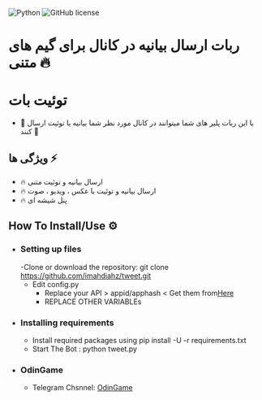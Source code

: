 ![Python](https://img.shields.io/badge/python-3670A0?style=for-the-badge&logo=python&logoColor=ffdd54) ![GitHub license](https://github.com/imahdiahz/tweet/blob/master/LICENSE)

<!-- ![GitHub forks](https://github.com/imahdiahz/tweet/network/members)

![GitHub stars](https://github.com/imahdiahz/tweet/stargazers) -->
# ربات ارسال بیانیه در کانال برای گیم های متنی 🔥
# توئیت بات 
- 🔱 با این ربات پلیر های شما میتوانند در کانال مورد نظر شما بیانیه یا توئیت ارسال کنند 🔱
## ویژگی ها ⚡️
   - 🔥 ارسال بیانیه و توئیت متنی
   - 🔥 ارسال بیانیه و توئیت با عکس ، ویدیو ، صوت
   - 🔥 پنل شیشه ای
## How To Install/Use  ⚙️
- ### Setting up files
    -Clone or download the repository: git clone https://github.com/imahdiahz/tweet.git
    - Edit config.py   
        - Replace your API  > appid/apphash < Get them from[Here](https://my.telegram.org)
        - REPLACE OTHER VARIABLEs 
- ### Installing requirements
    - Install required packages using pip install -U -r requirements.txt
    - Start The Bot : python tweet.py
- ### OdinGame
    - Telegram Chsnnel: [OdinGame](https://t.me/odin_game)